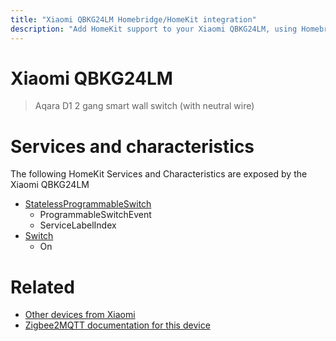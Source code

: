 ```yaml
---
title: "Xiaomi QBKG24LM Homebridge/HomeKit integration"
description: "Add HomeKit support to your Xiaomi QBKG24LM, using Homebridge, Zigbee2MQTT and homebridge-z2m."
---
```

<!---
This file has been GENERATED using src/docgen/docgen.ts
DO NOT EDIT THIS FILE MANUALLY!
-->
# Xiaomi QBKG24LM
> Aqara D1 2 gang smart wall switch (with neutral wire)


# Services and characteristics
The following HomeKit Services and Characteristics are exposed by
the Xiaomi QBKG24LM

* [StatelessProgrammableSwitch](../../action.md)
  * ProgrammableSwitchEvent
  * ServiceLabelIndex
* [Switch](../../switch.md)
  * On


# Related
* [Other devices from Xiaomi](../index.md#xiaomi)
* [Zigbee2MQTT documentation for this device](https://www.zigbee2mqtt.io/devices/QBKG24LM.html)